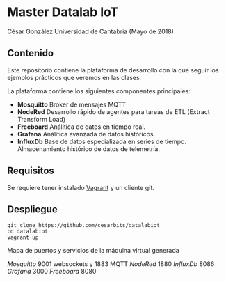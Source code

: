 # Master Datalab IoT
César González
Universidad de Cantabria (Mayo de 2018)



## Contenido
Este repositorio contiene la plataforma de desarrollo con la que seguir los ejemplos prácticos que veremos en las clases.

La plataforma contiene los siguientes componentes principales:

- **Mosquitto** Broker de mensajes MQTT
- **NodeRed** Desarrollo rápido de agentes para tareas de ETL (Extract Transform Load)
- **Freeboard** Análitica de datos en tiempo real.
- **Grafana** Análitica avanzada de datos históricos.
- **InfluxDb** Base de datos especializada en series de tiempo. Almacenamiento histórico de datos de telemetría.

## Requisitos

Se requiere tener instalado [Vagrant](https://www.vagrantup.com/downloads.html) y un cliente git.

## Despliegue

```shell
git clone https://github.com/cesarbits/datalabiot
cd datalabiot
vagrant up
```

Mapa de puertos y servicios de la máquina virtual generada

*Mosquitto* 9001 websockets y 1883 MQTT
*NodeRed*  1880
*InfluxDb* 8086
*Grafana* 3000
*Freeboard* 8080
